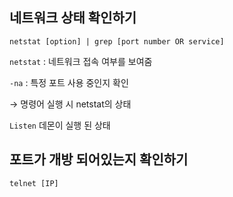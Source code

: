 ## 네트워크 상태 확인하기

`netstat [option] | grep [port number OR service]`

`netstat` : 네트워크 접속 여부를 보여줌

`-na`  : 특정 포트 사용 중인지 확인

→ 명령어 실행 시 netstat의 상태

`Listen` 데몬이 실행 된 상태

## 포트가 개방 되어있는지 확인하기

`telnet [IP]`
